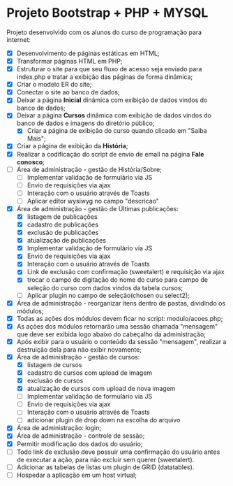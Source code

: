 # Projeto Bootstrap + PHP + MYSQL
Projeto desenvolvido com os alunos do curso de programação para internet:
- [x] Desenvolvimento de páginas estáticas em HTML;
- [x] Transformar páginas HTML em PHP;
- [x] Estruturar o site para que seu fluxo de acesso seja enviado para index.php e tratar a exibição das páginas de forma dinâmica;
- [x] Criar o modelo ER do site;
- [x] Conectar o site ao banco de dados;
- [x] Deixar a página **Inicial** dinâmica com exibição de dados vindos do banco de dados;
- [x] Deixar a página **Cursos** dinâmica com exibição de dados vindos do banco de dados e imagens do diretório público;
    - [x] Criar a página de exibição do curso quando clicado em "Saiba Mais";
- [x] Criar a página de exibição da **História**;
- [x] Realizar a codificação do script de envio de email na página **Fale conosco**;
- [ ] Área de administração - gestão de História/Sobre;
    - [ ] Implementar validação de formulário via JS
    - [ ] Envio de requisições via ajax
    - [ ] Interação com o usuário através de Toasts
    - [ ] Aplicar editor wysiwyg no campo "descricao"
- [x] Área de administração - gestão de Últimas publicações:
    - [x] listagem de publicações
    - [x] cadastro de publicações
    - [x] exclusão de publicações
    - [x] atualização de publicações
    - [x] Implementar validação de formulário via JS
    - [x] Envio de requisições via ajax
    - [x] Interação com o usuário através de Toasts
    - [x] Link de exclusão com confirmação (sweetalert) e requisição via ajax
    - [x] trocar o campo de digitação do nome do curso para campo de seleção do curso com dados vindos da tabela cursos;
    - [ ] Aplicar plugin no campo de seleção(chosen ou select2);
- [x] Área de administração - reorganizar itens dentro de pastas, dividindo os módulos;
- [x] Todas as ações dos módulos devem ficar no script: modulo/acoes.php;
- [x] As ações dos módulos retornarão uma sessão chamada "mensagem" que deve ser exibida logo abaixo do cabeçalho da administração;    
- [x] Após exibir para o usuário o conteúdo da sessão "mensagem", realizar a destruição dela para não exibir novamente;    
- [x] Área de administração - gestão de cursos:
    - [x] listagem de cursos
    - [x] cadastro de cursos com upload de imagem
    - [x] exclusão de cursos
    - [x] atualização de cursos com upload de nova imagem
    - [ ] Implementar validação de formulário via JS
    - [ ] Envio de requisições via ajax
    - [ ] Interação com o usuário através de Toasts
    - [ ] adicionar plugin de drop down na escolha do arquivo
- [x] Área de administração: login;
- [x] Área de administração - controle de sessão;
- [x] Permitir modificação dos dados do usuário;
- [ ] Todo link de exclusão deve possuir uma confirmação do usuário antes de executar a ação, para não excluir sem querer (sweetalert).
- [ ] Adicionar as tabelas de listas um plugin de GRID (datatables).
- [ ] Hospedar a aplicação em um host virtual; 